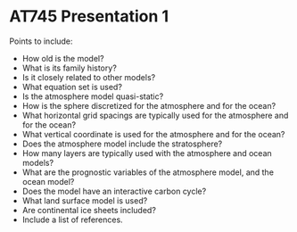 # AT745 Presentation 1

Points to include:

- How old is the model?
- What is its family history?
- Is it closely related to other models?
- What equation set is used?
- Is the atmosphere model quasi-static?
- How is the sphere discretized for the atmosphere and for the ocean?
- What horizontal grid spacings are typically used for the atmosphere and for the ocean?
- What vertical coordinate is used for the atmosphere and for the ocean?
- Does the atmosphere model include the stratosphere?
- How many layers are typically used with the atmosphere and ocean models?
- What are the prognostic variables of the atmosphere model, and the ocean model?
- Does the model have an interactive carbon cycle?
- What land surface model is used?
- Are continental ice sheets included?
- Include a list of references.
